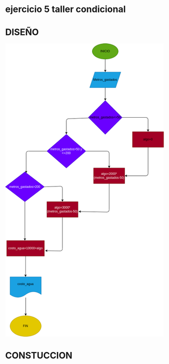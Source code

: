 # ejercicio 5 taller condicional 

# DISEÑO

![Diagrama de flujo](diagrama.png "Diagrama de flujo")

# CONSTUCCION